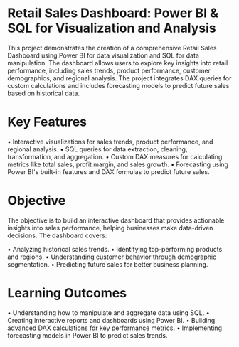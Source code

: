 # Retail Sales Dashboard: Power BI & SQL for Visualization and Analysis
This project demonstrates the creation of a comprehensive Retail Sales Dashboard using Power BI for data visualization and SQL for data manipulation. The dashboard allows users to explore key insights into retail performance, including sales trends, product performance, customer demographics, and regional analysis. The project integrates DAX queries for custom calculations and includes forecasting models to predict future sales based on historical data.

# Key Features
• Interactive visualizations for sales trends, product performance, and regional analysis.
• SQL queries for data extraction, cleaning, transformation, and aggregation.
• Custom DAX measures for calculating metrics like total sales, profit margin, and sales growth.
• Forecasting using Power BI's built-in features and DAX formulas to predict future sales.
# Objective
The objective is to build an interactive dashboard that provides actionable insights into sales performance, helping businesses make data-driven decisions. The dashboard covers:

• Analyzing historical sales trends.
• Identifying top-performing products and regions.
• Understanding customer behavior through demographic segmentation.
• Predicting future sales for better business planning.
# Learning Outcomes
• Understanding how to manipulate and aggregate data using SQL.
• Creating interactive reports and dashboards using Power BI.
• Building advanced DAX calculations for key performance metrics.
• Implementing forecasting models in Power BI to predict sales trends.
